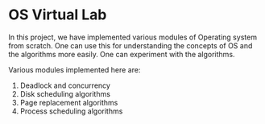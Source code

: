# OS Virtual Lab

In this project, we have implemented various modules of Operating system from scratch. One can use this for understanding the concepts of OS and the algorithms more easily. One can experiment with the algorithms.



Various modules implemented here are:

1. Deadlock and concurrency
2. Disk scheduling algorithms
3. Page replacement algorithms
4. Process scheduling algorithms
